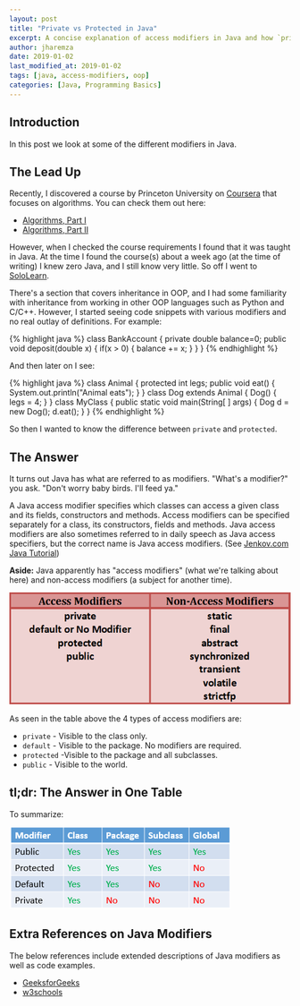 ```yaml
---
layout: post
title: "Private vs Protected in Java"
excerpt: A concise explanation of access modifiers in Java and how `private` and `protected` differ in use and scope.
author: jharemza
date: 2019-01-02
last_modified_at: 2019-01-02
tags: [java, access-modifiers, oop]
categories: [Java, Programming Basics]
---
```

## Introduction

In this post we look at some of the different modifiers in Java.

## The Lead Up

Recently, I discovered a course by Princeton University on [Coursera](https://www.coursera.org/) that focuses on algorithms. You can check them out here:

- [Algorithms, Part I](https://www.coursera.org/learn/algorithms-part1)
- [Algorithms, Part II](https://www.coursera.org/learn/algorithms-part2)

However, when I checked the course requirements I found that it was taught in Java. At the time I found the course(s) about a week ago (at the time of writing) I knew zero Java, and I still know very little. So off I went to [SoloLearn](https://www.sololearn.com).

There's a section that covers inheritance in OOP, and I had some familiarity with inheritance from working in other OOP languages such as Python and C/C++. However, I started seeing code snippets with various modifiers and no real outlay of definitions. For example:

{% highlight java %}
class BankAccount {
private double balance=0;
public void deposit(double x) {
if(x > 0) {
balance += x;
}
}
}
{% endhighlight %}

And then later on I see:

{% highlight java %}
class Animal {
protected int legs;
public void eat() {
System.out.println("Animal eats");
}
}
class Dog extends Animal {
Dog() {
legs = 4;
}
}
class MyClass {
public static void main(String[ ] args) {
Dog d = new Dog();
d.eat();
}
}
{% endhighlight %}

So then I wanted to know the difference between `private` and `protected`.

## The Answer

It turns out Java has what are referred to as modifiers. "What's a modifier?" you ask. "Don't worry baby birds. I'll feed ya."

A Java access modifier specifies which classes can access a given class and its fields, constructors and methods. Access modifiers can be specified separately for a class, its constructors, fields and methods. Java access modifiers are also sometimes referred to in daily speech as Java access specifiers, but the correct name is Java access modifiers. (See [Jenkov.com Java Tutorial](https://tutorials.jenkov.com/java/access-modifiers.html))

**Aside:** Java apparently has "access modifiers" (what we're talking about here) and non-access modifiers (a subject for another time).

![Access Modifiers vs. Non-Access Modifiers](/assets/img/posts/AccessAndNonAccessModifiers.png)

As seen in the table above the 4 types of access modifiers are:

- `private` - Visible to the class only.
- `default` - Visible to the package. No modifiers are required.
- `protected` -Visible to the package and all subclasses.
- `public` - Visible to the world.

## tl;dr: The Answer in One Table

To summarize:

![Summary Table](/assets/img/posts/access-modifier.png)

## Extra References on Java Modifiers

The below references include extended descriptions of Java modifiers as well as code examples.

- [GeeksforGeeks](https://www.geeksforgeeks.org/access-modifiers-java/)
- [w3schools](https://www.w3schools.com/java/java_modifiers.asp)
